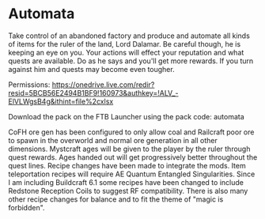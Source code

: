 Automata
========

Take control of an abandoned factory and produce and automate all kinds of items for the ruler of the land, Lord Dalamar. Be careful though, he is keeping an eye on you. Your actions will effect your reputation and what quests are available. Do as he says and you'll get more rewards. If you turn against him and quests may become even tougher.

Permissions: https://onedrive.live.com/redir?resid=5BCB56E2494B1BF9!160973&authkey=!ALV_-ElVLWgsB4g&ithint=file%2cxlsx

Download the pack on the FTB Launcher using the pack code: automata


CoFH ore gen has been configured to only allow coal and Railcraft poor ore to spawn in the overworld and normal ore generation in all other dimensions. Mystcraft ages will be given to the player by the ruler through quest rewards. Ages handed out will get progressively better throughout the quest lines. 
Recipe changes have been made to integrate the mods. Item teleportation recipes will require AE Quantum Entangled Singularities. Since I am including Buildcraft 6.1 some recipes have been changed to include Redstone Reception Coils to suggest RF compatibility. There is also many other recipe changes for balance and to fit the theme of "magic is forbidden".
